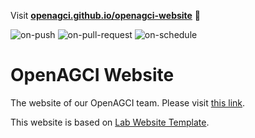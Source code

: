 Visit **[openagci.github.io/openagci-website](https://openagci.github.io/openagci-website)** 🚀

![on-push](../../actions/workflows/on-push.yaml/badge.svg)
![on-pull-request](../../actions/workflows/on-pull-request.yaml/badge.svg)
![on-schedule](../../actions/workflows/on-schedule.yaml/badge.svg)

# OpenAGCI Website

The website of our OpenAGCI team. Please visit [this link](https://openagci.github.io/openagci-website).

This website is based on [Lab Website Template](https://greene-lab.gitbook.io/lab-website-template-docs).
